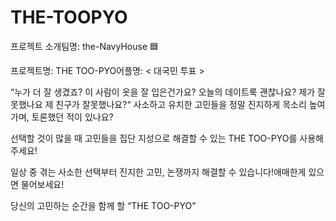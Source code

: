 # THE-TOOPYO


프로젝트 소개팀명: the-NavyHouse 🟦

프로젝트명: THE TOO-PYO어플명: < 대국민 투표 >


“누가 더 잘 생겼죠? 이 사람이 옷을 잘 입은건가요? 오늘의 데이트룩 괜찮나요? 제가 잘못했나요 제 친구가 잘못했나요?“
사소하고 유치한 고민들을 정말 진지하게 목소리 높여가며, 토론했던 적이 있나요? 

선택할 것이 많을 때 고민들을 집단 지성으로 해결할 수 있는 THE TOO-PYO를 사용해주세요!

일상 중 겪는 사소한 선택부터 진지한 고민, 논쟁까지 해결할 수 있습니다!애매한게 있으면 물어보세요!

당신의 고민하는 순간을 함께 할 “THE TOO-PYO”